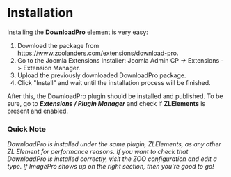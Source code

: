 # Installation

Installing the **DownloadPro** element is very easy:

1. Download the package from https://www.zoolanders.com/extensions/download-pro.
2. Go to the Joomla Extensions Installer: Joomla Admin CP -> Extensions -> Extension Manager.
3. Upload the previously downloaded DownloadPro package.
4. Click "Install" and wait until the installation process will be finished.

After this, the DownloadPro plugin should be installed and published. To be sure, go to ***Extensions / Plugin Manager*** and check if **ZLElements** is present and enabled.

### Quick Note
*DownloadPro is installed under the same plugin, ZLElements, as any other ZL Element for performance reasons. If you want to check that DownloadPro is installed correctly, visit the ZOO configuration and edit a type. If ImagePro shows up on the right section, then you're good to go!*
